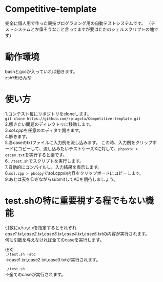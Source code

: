 # Competitive-template
 完全に個人用で作った競技プログラミング用の自動テストシステムです。
（テストシステムとか偉そうなこと言ってますが要はただのシェルスクリプトの塊です）

# 動作環境
bashとgccが入っていれば動きます。  
~~zsh?知らんな~~

# 使い方
 1.コンテスト毎にリポジトリをcloneします。  
 ```git clone https://github.com/rp-agota/Competitive-template.git```  
 2.解きたい問題のディレクトリに移動します。  
 3.*sol.cpp*を任意のエディタで開きます。  
 4.解きます。  
 5.各caseのtxtファイルに入力例を流し込みます。  この時、入力例をクリップボードにコピーして、流し込みたいテストケースXに対して、```pbpaste > caceX.txt```を実行すると楽です。  
 6.```./test.sh```でスクリプトを実行します。  
 7.自動的にコンパイルし、入力結果を表示します。  
 8.```sol.cpp > pbcopy```でsol.cppの内容をクリップボードにコピーします。  
 9.あとは天を仰ぎながらsubmitしてACを期待しましょう。  

# test.shの特に重要視する程でもない機能
 引数に```a```,```b```,```c```,```d```,```e```を指定するとそれぞれ*case1.txt*,*case2.txt*,*case3.txt*,*case4.txt*,*case5.txt*の内容が実行されます。  
 何も引数を与えなければ全てのcaseを実行します。  

 (EX)  
 ```./test.sh -abc```  
 →case1.txt,case2.txt,case3.txtが実行されます。  

 ```./test.sh```  
 →全てのcaseが実行されます。  
